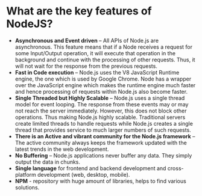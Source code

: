 # What are the key features of NodeJS?

-   **Asynchronous and Event driven** – All APIs of Node.js are asynchronous. This feature means that if a Node receives a request for some Input/Output operation, it will execute that operation in the background and continue with the processing of other requests. Thus, it will not wait for the response from the previous requests.
-   **Fast in Code execution** – Node.js uses the V8 JavaScript Runtime engine, the one which is used by Google Chrome. Node has a wrapper over the JavaScript engine which makes the runtime engine much faster and hence processing of requests within Node.js also become faster.
-   **Single Threaded but Highly Scalable** – Node.js uses a single thread model for event looping. The response from these events may or may not reach the server immediately. However, this does not block other operations. Thus making Node.js highly scalable. Traditional servers create limited threads to handle requests while Node.js creates a single thread that provides service to much larger numbers of such requests.
-   **There is an Active and vibrant community for the Node.js framework** – The active community always keeps the framework updated with the latest trends in the web development.
-   **No Buffering** – Node.js applications never buffer any data. They simply output the data in chunks.
- **Single language** for frontend and backend development and cross-platform development (web, desktop, mobile).
- **NPM** - repository with huge amount of libraries, helps to find various solutions.